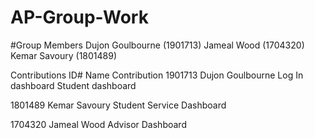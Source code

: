 # AP-Group-Work
#Group Members
Dujon Goulbourne (1901713)
Jameal Wood (1704320)
Kemar Savoury (1801489)

Contributions
ID#           Name                  Contribution
1901713   Dujon Goulbourne        Log In dashboard
                                 Student dashboard


1801489   Kemar Savoury           Student Service
                                       Dashboard


1704320    Jameal Wood            Advisor Dashboard
